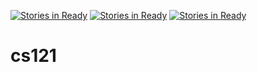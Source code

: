 [![Stories in Ready](https://badge.waffle.io/hmc-cs-wcao/cs121.png?label=ready&title=Ready)](https://waffle.io/hmc-cs-wcao/cs121)
[![Stories in Ready](https://badge.waffle.io/hmc-cs-wcao/cs121.png?label=ready&title=Ready)](https://waffle.io/hmc-cs-wcao/cs121)
[![Stories in Ready](https://badge.waffle.io/akubota95/cs121.png?label=ready&title=Ready)](https://waffle.io/akubota95/cs121)
# cs121
